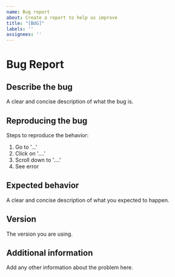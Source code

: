 ```yaml
---
name: Bug report
about: Create a report to help us improve
title: "[BUG]"
labels: ''
assignees: ''
---
```


# Bug Report

## Describe the bug

A clear and concise description of what the bug is.

## Reproducing the bug

Steps to reproduce the behavior:

1. Go to '...'
2. Click on '....'
3. Scroll down to '....'
4. See error

## Expected behavior

A clear and concise description of what you expected to happen.

## Version

The version you are using.

## Additional information

Add any other information about the problem here.
